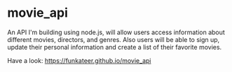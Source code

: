 # movie_api

An API I'm building using node.js, will allow users access information about different movies, directors, and genres.
Also users will be able to sign up, update their personal information and create a list of their favorite movies.

Have a look:
https://funkateer.github.io/movie_api
